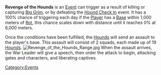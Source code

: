 **Revenge of the Hounds** is an [Event](Events.md "wikilink") can trigger
as a result of killing or capturing [Big Grim](Big_Grim.md "wikilink"), or
by defeating the [Hound Check In](Hound_Check_In.md "wikilink") event. It
has a 100% chance of triggering each day if the
[Player](Nameless.md "wikilink") has a
[Base](Guide_to_Building_an_Outpost.md "wikilink") within 1,000 meters of
[Rot](Rot.md "wikilink"), this chance scales down with distance until it
reaches 0% at 6,000 meters.

Once the conditions have been fulfilled, the [Hounds](Hounds.md "wikilink")
will send an assault to the player's base. This assault will consist of
2 squads, each made up of 19 [Hounds](Hound.md "wikilink").
![](Revenge_of_the_Hounds_Range.jpg "Revenge_of_the_Hounds_Range.jpg")
When the assault arrives, the War Leader will give a speech, then order
the attack to begin, attacking gates and characters, and liberating
captives.

[Category:Events](Category:Events "wikilink")